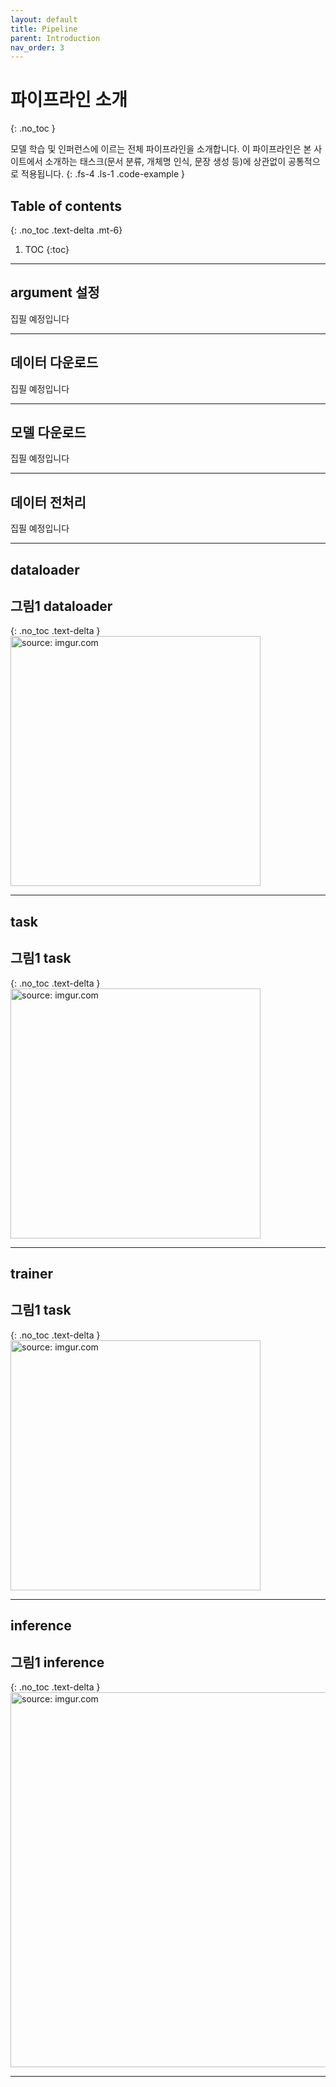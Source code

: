 ```yaml
---
layout: default
title: Pipeline
parent: Introduction
nav_order: 3
---
```


# 파이프라인 소개
{: .no_toc }

모델 학습 및 인퍼런스에 이르는 전체 파이프라인을 소개합니다. 이 파이프라인은 본 사이트에서 소개하는 태스크(문서 분류, 개체명 인식, 문장 생성 등)에 상관없이 공통적으로 적용됩니다.
{: .fs-4 .ls-1 .code-example }

## Table of contents
{: .no_toc .text-delta .mt-6}

1. TOC
{:toc}


---

## argument 설정 

집필 예정입니다

---

## 데이터 다운로드

집필 예정입니다

---

## 모델 다운로드

집필 예정입니다

---

## 데이터 전처리

집필 예정입니다

---

## dataloader

## **그림1** dataloader
{: .no_toc .text-delta }
<img src="https://i.imgur.com/bD07LbT.jpg" width="400px" title="source: imgur.com" />

---

## task

## **그림1** task
{: .no_toc .text-delta }
<img src="https://i.imgur.com/ViOHWFw.jpg" width="400px" title="source: imgur.com" />

---

## trainer

## **그림1** task
{: .no_toc .text-delta }
<img src="https://i.imgur.com/tBfMqq4.jpg" width="400px" title="source: imgur.com" />


---

## inference

## **그림1** inference
{: .no_toc .text-delta }
<img src="https://i.imgur.com/I4lGm3J.jpg" width="600px" title="source: imgur.com" />

---
